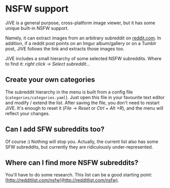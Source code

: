 NSFW support
============

JiVE is a general purpose, cross-platform image viewer,
but it has some unique built-in NSFW support.

Namely, it can extract images from an arbitrary subreddit
on [reddit.com](https://www.reddit.com). In addition,
if a reddit post points on an Imgur album/gallery or
on a Tumblr post, JiVE follows the link and extracts
those images too.

JiVE includes a small hierarchy of some selected NSFW subreddits.
Where to find it: *right click* -> *Select subreddit...*

Create your own categories
--------------------------

The subreddit hierarchy in the menu is built from a config file
(`categories/categories.yaml`). Just open this file in your
favourite text editor and modify / extend the list. After saving
the file, you don't need to restart JiVE. It's enough to reset it
(*File* -> *Reset* or *Ctrl + Alt +R*), and the menu will reflect your
changes.

Can I add SFW subreddits too?
-----------------------------

Of course :) Nothing will stop you. Actually, the current list
also has some SFW subreddits, but currently they are ridiculously
under-represented.

Where can I find more NSFW subreddits?
--------------------------------------

You'll have to do some research. This list can be a good
starting point: [http://redditlist.com/nsfw](http://redditlist.com/nsfw).
